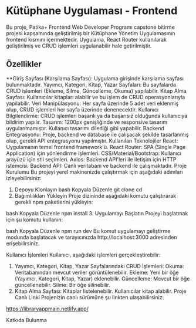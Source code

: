 # Kütüphane Uygulaması - Frontend
Bu proje, Patika+ Frontend Web Developer Programı capstone bitirme projesi kapsamında geliştirilmiş bir Kütüphane Yönetim Uygulamasının frontend kısmını içermektedir. Uygulama, React Router kullanılarak geliştirilmiş ve CRUD işlemleri uygulanabilir hale getirilmiştir.

## Özellikler
**Giriş Sayfası (Karşılama Sayfası): Uygulama girişinde karşılama sayfası bulunmaktadır.
Yayımcı, Kategori, Kitap, Yazar Sayfaları: Bu sayfalarda CRUD işlemleri (Ekleme, Silme, Güncelleme, Okuma) yapılabilir.
Kitap Alma Sayfası: Kullanıcılar kitapları alabilir ve bu işlem de CRUD operasyonlarıyla yapılabilir.
Veri Manipülasyonu: Her sayfa üzerinde 5 adet veri eklenmiş olup, CRUD işlemleri her sayfa üzerinde denenecektir.
Kullanıcı Bilgilendirme: CRUD işlemleri başarılı ya da başarısız olduğunda kullanıcıya bildirim yapılır.
Tasarım: 1200px genişliğinde ve responsive tasarım uygulanmamıştır. Kullanıcı tasarımı dilediği gibi yapabilir.
Backend Entegrasyonu: Proje, backend ve database ile çalışacak şekilde tasarlanmış olup, gerekli API entegrasyonu yapılmıştır.
Kullanılan Teknolojiler
React: Uygulamanın temel frontend framework'ü.
React Router: SPA (Single Page Application) için yönlendirme işlemleri.
CSS/Material/Bootstrap: Kullanıcı arayüzü için stil seçimleri.
Axios: Backend API'leri ile iletişim için HTTP istemcisi.
Backend API: Canlı veritabanı ve backend ile çalışmaktadır.
Proje Kurulumu
Bu projeyi yerel makinenizde çalıştırmak için aşağıdaki adımları izleyebilirsiniz:

1. Depoyu Klonlayın
bash
Kopyala
Düzenle
git clone <repository-url>
cd <repository-directory>
2. Bağımlılıkları Yükleyin
Proje dizininde aşağıdaki komutu çalıştırarak gerekli npm paketlerini yükleyin:

bash
Kopyala
Düzenle
npm install
3. Uygulamayı Başlatın
Projeyi başlatmak için şu komutu kullanın:

bash
Kopyala
Düzenle
npm run dev
Bu komut uygulamayı geliştirme modunda başlatacak ve tarayıcınızda http://localhost:3000 adresinden erişebilirsiniz.

Kullanıcı İşlemleri
Kullanıcı, aşağıdaki işlemleri gerçekleştirebilir:

1. Yayımcı, Kategori, Kitap, Yazar Sayfalarındaki CRUD İşlemleri:
Okuma: Veritabanından mevcut veriler görüntülenebilir.
Ekleme: Yeni bir öğe (Yayımcı, Kategori, Kitap, Yazar) eklenebilir.
Güncelleme: Mevcut bir öğe güncellenebilir.
Silme: Bir öğe silinebilir.
2. Kitap Alma Sayfası:
Kitaplar listelenebilir.
Kullanıcılar kitap alabilir.
Proje Canlı Linki
Projenizin canlı sürümüne şu linkten ulaşabilirsiniz:

https://libraryappmain.netlify.app/

Katkıda Bulunma

